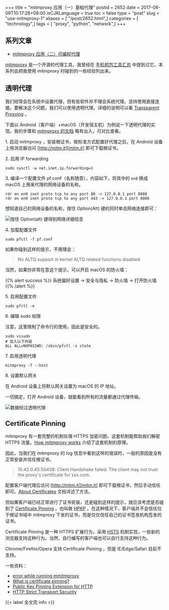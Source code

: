 +++
title = "mitmproxy 应用（一）基础代理"
postid = 2652
date = 2017-08-09T10:17:28+08:00
isCJKLanguage = true
toc = false
type = "post"
slug = "use-mitmproxy-1"
aliases = [ "/post/2652.html",]
categories = [ "technology",]
tags = [ "proxy", "python", "network",]
+++


## 系列文章

- [mitmproxy 应用（二）可编程代理][two]


[mitmproxy][1] 是一个开源的代理工具，我曾经在 [手机抓包工具汇总][2] 中提到过它。本系列会把我使用 mitmproxy 时碰到的一些经验列出来。

## 透明代理

我们经常会在系统中设置代理，但有些软件并不理会系统代理，坚持使用直接连接。要解决这个问题，我们可以使用透明代理。详细的说明可以看 [Transparent Proxying][3] 。

下面以 Android（客户端）+macOS（开发宿主机）为例说一下透明代理的实现。我的步骤和 [mitmproxy 的文档][4] 略有出入，可对比查看。 <!--more-->

1\. 启动 mitmproxy ，安装根证书，按标准方式配置好代理之后，在 Android 设备上用浏览器访问 [http://mitm.it][mitm.it] 即可下载根证书。

2\. 启用 IP forwarding

```
sudo sysctl -w net.inet.ip.forwarding=1
```

3\. 编译一个配置文件 pf.conf（名称随意），内容如下。将其中的 `en0` 换成 macOS 上用来代理的网络设备的名称。

```
rdr on en0 inet proto tcp to any port 80 -> 127.0.0.1 port 8080
rdr on en0 inet proto tcp to any port 443 -> 127.0.0.1 port 8080
```

想知道自己的网络设备的名称，按住 Option(Alt) 键的同时单击网络连接即可：

![按住 Option(alt) 键得到网络详细信息][en0]

4\. 加载配置文件

```
sudo pfctl -f pf.conf
```

如果你碰到这样的提示，不用理会：

> No ALTQ support in kernel
> ALTQ related functions disabled

当然，如果你非常在意这个提示，可以开启 macOS 的防火墙：

{{% alert success %}}
系统偏好设置 -> 安全与隐私 -> 防火墙 -> 打开防火墙
{{% /alert %}}

5\. 启用配置文件

```
sudo pfctl -e
```

6\. 编辑 sudo 权限

注意，这里限制了命令行的使用，因此是安全的。

```
sudo visudo
# 加入以下内容
ALL ALL=NOPASSWD: /sbin/pfctl -s state
```

7\. 启用透明代理

```
mitmproxy -T --host
```

8\. 设置默认网关

在 Android 设备上将默认网关设置为 macOS 的 IP 地址。

一切搞定，打开 Android 设备，就能看到所有的流量都通过代理传输。

![数据经过透明代理][mitmtrans]

## Certificate Pinning

mitmproxy 有一套完整的机制处理 HTTPS 加密问题，这套机制能帮助我们解密 HTTPS 流量。[How mitmproxy works][howmitm] 介绍了这套机制的原理。

因此，当我们在 mitmproxy 的 log 信息中看到这样的错误时，一般的原因是没有正常安装并信任根证书。

> 10.42.0.45:50438: Client Handshake failed. The client may not trust the proxy's certificate for xxx.com.

配置客户端代理后访问 [http://mitm.it][mitm.it] 即可下载根证书，然后手动信任即可。[About Certificates][cert] 文档详述了方法。

但如果客户端已经正常进行了证书安装，还是碰到这样的提示，就应该考虑是否碰到了 [Certificate Pinning][hpkp] ，也叫做 [HPKP][hpkp] 。在这种情况下，客户端并不会信任位于根证书域中 mitmproxy 下发的证书，而是仅仅信任自己的证书签发机构签发的证书。

Certificate Pinning 是一种 HTTPS 扩展行为，采用 [HSTS][hsts] 机制实现，一些新的浏览器支持这种行为。当然，自行编写的客户端也可以自行支持这种行为。

Chrome/Firefox/Opera 支持 Certificate Pinning ，但是 IE/Edge/Safari 目前不支持。

一些资料：

- [error while running mmitmproxy](https://github.com/mitmproxy/mitmproxy/issues/864)
- [What is certificate pinning?](https://security.stackexchange.com/a/29990)
- [Public Key Pinning Extension for HTTP](https://tools.ietf.org/html/rfc7469)
- [HTTP Strict Transport Security][hsts]

{{< label 全文完 info >}}

[1]: https://mitmproxy.org/
[2]: https://blog.zengrong.net/post/2646.html
[3]: http://docs.mitmproxy.org/en/stable/transparent.html
[4]: http://docs.mitmproxy.org/en/stable/transparent/osx.html
[two]: https://blog.zengrong.net/post/2653.html
[mitm.it]: http://mitm.it
[en0]: /uploads/2017/08/neten0.png
[mitmtrans]: /uploads/2017/08/mitmtrans.png
[howmitm]: http://docs.mitmproxy.org/en/stable/howmitmproxy.html#explicit-https
[cert]: http://docs.mitmproxy.org/en/stable/certinstall.html#quick-setup
[hpkp]: https://en.wikipedia.org/wiki/HTTP_Public_Key_Pinning
[hsts]: https://en.wikipedia.org/wiki/HTTP_Strict_Transport_Security
